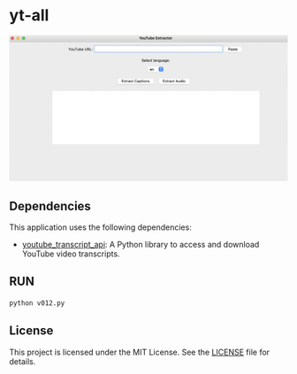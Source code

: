 # yt-all



![대표](https://github.com/leeseomin/yt-all/blob/main/pic/3.png)


## Dependencies

This application uses the following dependencies:

- [youtube_transcript_api](https://github.com/jdepoix/youtube-transcript-api): A Python library to access and download YouTube video transcripts.



## RUN

```bash
python v012.py
```

## License

This project is licensed under the MIT License. See the [LICENSE](LICENSE) file for details.



